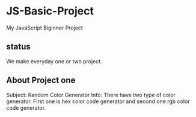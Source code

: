 # JS-Basic-Project
My JavaScript Biginner Project

## status
We make everyday one or two project.

## About Project one
Subject: Random Color Generator
Info: There have two type of color generator. First one is hex color code generator and second one rgb color code generator.
